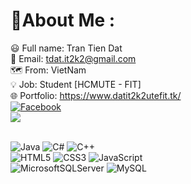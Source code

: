 # 💫About Me :
😃 Full name: Tran Tien Dat <br>
📧 Email: tdat.it2k2@gmail.com <br>
🗺️ From: VietNam <br>
💡 Job: Student [HCMUTE - FIT]<br>
🌐 Portfolio: https://www.datit2k2utefit.tk/ <br>
[![Facebook](https://img.shields.io/badge/Facebook-%231877F2.svg?logo=Facebook&logoColor=white)](https://facebook.com/https://www.facebook.com/Datonephu/)<br>
![](https://github-readme-stats.vercel.app/api/top-langs/?username=tdatIT&theme=radical&hide_border=false&include_all_commits=false&count_private=false&layout=compact)


<br>![Java](https://img.shields.io/badge/java-%23ED8B00.svg?style=flat-square&logo=java&logoColor=white) ![C#](https://img.shields.io/badge/c%23-%23239120.svg?style=flat-square&logo=c-sharp&logoColor=white) ![C++](https://img.shields.io/badge/c++-%2300599C.svg?style=flat-square&logo=c%2B%2B&logoColor=white) 
<br>![HTML5](https://img.shields.io/badge/html5-%23E34F26.svg?style=flat-square&logo=html5&logoColor=white) ![CSS3](https://img.shields.io/badge/css3-%231572B6.svg?style=flat-square&logo=css3&logoColor=white) ![JavaScript](https://img.shields.io/badge/javascript-%23323330.svg?style=flat-square&logo=javascript&logoColor=%23F7DF1E)
<br>![MicrosoftSQLServer](https://img.shields.io/badge/Microsoft%20SQL%20Sever-CC2927?style=flat-square&logo=microsoft%20sql%20server&logoColor=white) ![MySQL](https://img.shields.io/badge/mysql-%2300f.svg?style=flat-square&logo=mysql&logoColor=white)

